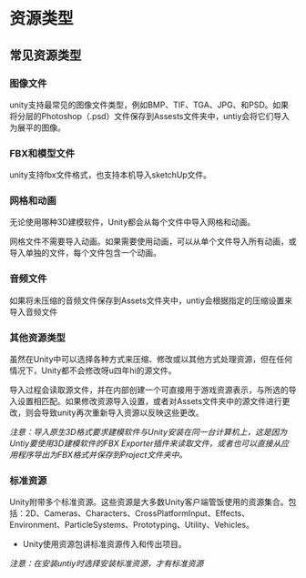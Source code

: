 # 资源类型

## 常见资源类型

### 图像文件

unity支持最常见的图像文件类型，例如BMP、TIF、TGA、JPG、和PSD。如果将分层的Photoshop（.psd）文件保存到Assests文件夹中，untiy会将它们导入为展平的图像。

### FBX和模型文件

unity支持fbx文件格式，也支持本机导入sketchUp文件。

### 网格和动画

无论使用哪种3D建模软件，Unity都会从每个文件中导入网格和动画。

网格文件不需要导入动画。如果需要使用动画，可以从单个文件导入所有动画，或导入单独的文件，每个文件包含一个动画。

### 音频文件

如果将未压缩的音频文件保存到Assets文件夹中，untiy会根据指定的压缩设置来导入音频文件

### 其他资源类型

虽然在Unity中可以选择各种方式来压缩、修改或以其他方式处理资源，但在任何情况下，Unity都不会修改呀u四年hi的源文件。

导入过程会读取源文件，并在内部创建一个可直接用于游戏资源表示，与所选的导入设置相匹配。如果修改资源导入设置，或者对Assets文件夹中的源文件进行更改，则会导致unity再次重新导入资源以反映这些更改。

*注意：导入原生3D格式要求建模软件与Unity安装在同一台计算机上，这是因为Untiy要使用3D建模软件的FBX Exporter插件来读取文件，或者也可以直接从应用程序导出为FBX格式并保存到Project文件夹中。*

### 标准资源

Unity附带多个标准资源。这些资源是大多数Unity客户端管饭使用的资源集合。包括：2D、Cameras、Characters、CrossPlatformInput、Effects、Environment、ParticleSystems、Prototyping、Utility、Vehicles。

- Unity使用资源包讲标准资源传入和传出项目。

*注意：在安装untiy时选择安装标准资源，才有标准资源*
